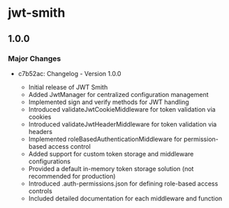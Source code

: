 # jwt-smith

## 1.0.0

### Major Changes

- c7b52ac: Changelog - Version 1.0.0

  - Initial release of JWT Smith
  - Added JwtManager for centralized configuration management
  - Implemented sign and verify methods for JWT handling
  - Introduced validateJwtCookieMiddleware for token validation via cookies
  - Introduced validateJwtHeaderMiddleware for token validation via headers
  - Implemented roleBasedAuthenticationMiddleware for permission-based access control
  - Added support for custom token storage and middleware configurations
  - Provided a default in-memory token storage solution (not recommended for production)
  - Introduced .auth-permissions.json for defining role-based access controls
  - Included detailed documentation for each middleware and function
